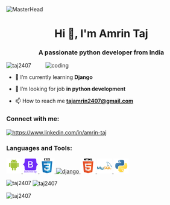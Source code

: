 ![MasterHead](https://theninehertz.com/wp-content/uploads/2020/08/Python-Allows-Multi-tasking.gif )
<h1 align="center">Hi 👋, I'm Amrin Taj</h1>
<h3 align="center">A passionate python developer from India</h3>
<img align="right" alt="coding" width="400" src="https://encrypted-tbn0.gstatic.com/images?q=tbn:ANd9GcSwC2EUDS6facSVf8idQwIUMkIKyxm-waBocw&s">
<p align="left"> <img src="https://komarev.com/ghpvc/?username=taj2407&label=Profile%20views&color=0e75b6&style=flat" alt="taj2407" /> </p>

- 🌱 I’m currently learning **Django**

- 🤝 I’m looking for job **in python development**

- 📫 How to reach me **tajamrin2407@gmail.com**

<h3 align="left">Connect with me:</h3>
<p align="left">
<a href="https://www.linkedin.com/in/amrin-taj" target="blank"><img align="center" src="https://raw.githubusercontent.com/rahuldkjain/github-profile-readme-generator/master/src/images/icons/Social/linked-in-alt.svg" alt="https://www.linkedin.com/in/amrin-taj" height="30" width="40" /></a>
</p>

<h3 align="left">Languages and Tools:</h3>
<p align="left"> <a href="https://developer.android.com" target="_blank" rel="noreferrer"> <img src="https://raw.githubusercontent.com/devicons/devicon/master/icons/android/android-original-wordmark.svg" alt="android" width="40" height="40"/> </a> <a href="https://getbootstrap.com" target="_blank" rel="noreferrer"> <img src="https://raw.githubusercontent.com/devicons/devicon/master/icons/bootstrap/bootstrap-plain-wordmark.svg" alt="bootstrap" width="40" height="40"/> </a> <a href="https://www.w3schools.com/css/" target="_blank" rel="noreferrer"> <img src="https://raw.githubusercontent.com/devicons/devicon/master/icons/css3/css3-original-wordmark.svg" alt="css3" width="40" height="40"/> </a> <a href="https://www.djangoproject.com/" target="_blank" rel="noreferrer"> <img src="https://cdn.worldvectorlogo.com/logos/django.svg" alt="django" width="40" height="40"/> </a> <a href="https://www.w3.org/html/" target="_blank" rel="noreferrer"> <img src="https://raw.githubusercontent.com/devicons/devicon/master/icons/html5/html5-original-wordmark.svg" alt="html5" width="40" height="40"/> </a> <a href="https://www.mysql.com/" target="_blank" rel="noreferrer"> <img src="https://raw.githubusercontent.com/devicons/devicon/master/icons/mysql/mysql-original-wordmark.svg" alt="mysql" width="40" height="40"/> </a> <a href="https://www.python.org" target="_blank" rel="noreferrer"> <img src="https://raw.githubusercontent.com/devicons/devicon/master/icons/python/python-original.svg" alt="python" width="40" height="40"/> </a> </p>

<p><img align="left" src="https://github-readme-stats.vercel.app/api/top-langs?username=taj2407&show_icons=true&locale=en&layout=compact" alt="taj2407" /></p>

<p>&nbsp;<img align="center" src="https://github-readme-stats.vercel.app/api?username=taj2407&show_icons=true&locale=en" alt="taj2407" /></p>

<p><img align="center" src="https://github-readme-streak-stats.herokuapp.com/?user=taj2407&" alt="taj2407" /></p>


